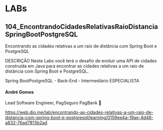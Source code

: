# LABs

## 104_EncontrandoCidadesRelativasRaioDistanciaSpringBootPostgreSQL

Encontrando as cidades relativas a um raio de distância com Spring Boot e PostgreSQL

DESCRIÇÃO
Neste Labs você terá o desafio de evoluir uma API de cidades construída em Java para encontrar as cidades relativas a um raio de distância com Spring Boot e PostgreSQL.

Spring BootPostgreSQL - Back-End - Intermediário
ESPECIALISTA
#### André Gomes
Lead Software Engineer, PagSeguro PagBank


https://web.dio.me/lab/encontrando-as-cidades-relativas-a-um-raio-de-distancia-com-spring-boot-e-postgresql/learning/0159ee4a-19ae-4d48-a832-76ad7813b2ad
